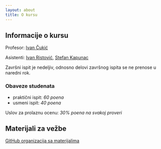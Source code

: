 ```yaml
---
layout: about
title: O kursu
---
```


## Informacije o kursu

Profesor: [Ivan Čukić](http://poincare.matf.bg.ac.rs/~ivan.cukic/)

Asistenti: [Ivan Ristović](http://poincare.matf.bg.ac.rs/~ivan.ristovic/), [Stefan Kapunac](http://poincare.matf.bg.ac.rs/~stefan.kapunac/)

Završni ispit je nedeljiv, odnosno delovi završnog ispita se ne prenose u naredni rok.

### Obaveze studenata
- praktični ispit: *60 poena*
- usmeni ispit: *40 poena*

Uslov za prolaznu ocenu: *30% poena na svakoj proveri*


## Materijali za vežbe

[GitHub organizacija sa materijalima](https://github.com/MATF-Functional-Programming)
